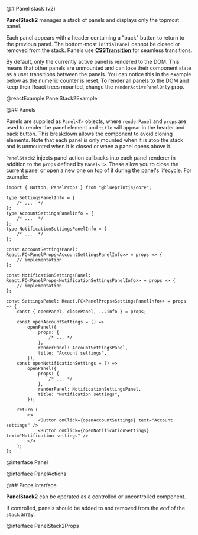 @# Panel stack (v2)

**PanelStack2** manages a stack of panels and displays only the topmost panel.

Each panel appears with a header containing a "back" button to return to the previous panel. The bottom-most
`initialPanel` cannot be closed or removed from the stack. Panels use
[**CSSTransition**](http://reactcommunity.org/react-transition-group/css-transition) for seamless transitions.

By default, only the currently active panel is rendered to the DOM. This means that other panels are unmounted and can
lose their component state as a user transitions between the panels. You can notice this in the example below as the
numeric counter is reset. To render all panels to the DOM and keep their React trees mounted, change the
`renderActivePanelOnly` prop.

@reactExample PanelStack2Example

@## Panels

Panels are supplied as `Panel<T>` objects, where `renderPanel` and `props` are
used to render the panel element and `title` will appear in the header and back button.
This breakdown allows the component to avoid cloning elements.
Note that each panel is only mounted when it is atop the stack and is unmounted when
it is closed or when a panel opens above it.

`PanelStack2` injects panel action callbacks into each panel renderer in addition to
the `props` defined by `Panel<T>`. These allow you to close the current panel or open a
new one on top of it during the panel's lifecycle. For example:

```tsx
import { Button, PanelProps } from "@blueprintjs/core";

type SettingsPanelInfo = {
    /* ...  */
};
type AccountSettingsPanelInfo = {
    /* ...  */
};
type NotificationSettingsPanelInfo = {
    /* ...  */
};

const AccountSettingsPanel: React.FC<PanelProps<AccountSettingsPanelInfo>> = props => {
    // implementation
};

const NotificationSettingsPanel: React.FC<PanelProps<NotificationSettingsPanelInfo>> = props => {
    // implementation
};

const SettingsPanel: React.FC<PanelProps<SettingsPanelInfo>> = props => {
    const { openPanel, closePanel, ...info } = props;

    const openAccountSettings = () =>
        openPanel({
            props: {
                /* ... */
            },
            renderPanel: AccountSettingsPanel,
            title: "Account settings",
        });
    const openNotificationSettings = () =>
        openPanel({
            props: {
                /* ... */
            },
            renderPanel: NotificationSettingsPanel,
            title: "Notification settings",
        });

    return (
        <>
            <Button onClick={openAccountSettings} text="Account settings" />
            <Button onClick={openNotificationSettings} text="Notification settings" />
        </>
    );
};
```

@interface Panel

@interface PanelActions

@## Props interface

**PanelStack2** can be operated as a controlled or uncontrolled component.

If controlled, panels should be added to and removed from the _end_ of the `stack` array.

@interface PanelStack2Props
